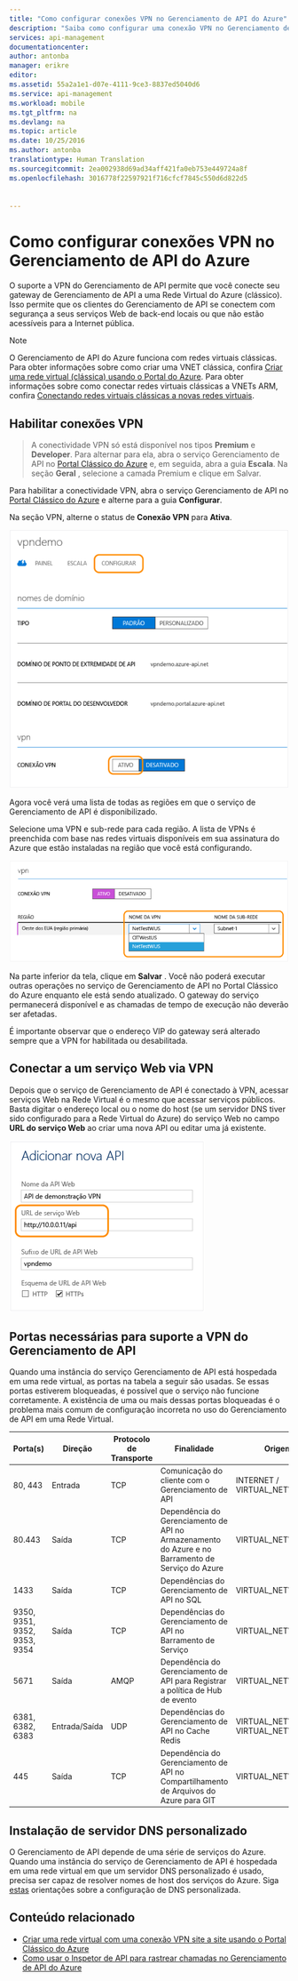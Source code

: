 ```yaml
---
title: "Como configurar conexões VPN no Gerenciamento de API do Azure"
description: "Saiba como configurar uma conexão VPN no Gerenciamento de API do Azure e acessar serviços Web por meio dela."
services: api-management
documentationcenter: 
author: antonba
manager: erikre
editor: 
ms.assetid: 55a2a1e1-d07e-4111-9ce3-8837ed5040d6
ms.service: api-management
ms.workload: mobile
ms.tgt_pltfrm: na
ms.devlang: na
ms.topic: article
ms.date: 10/25/2016
ms.author: antonba
translationtype: Human Translation
ms.sourcegitcommit: 2ea002938d69ad34aff421fa0eb753e449724a8f
ms.openlocfilehash: 3016778f22597921f716cfcf7845c550d6d822d5


---
```

# <a name="how-to-setup-vpn-connections-in-azure-api-management"></a>Como configurar conexões VPN no Gerenciamento de API do Azure
O suporte a VPN do Gerenciamento de API permite que você conecte seu gateway de Gerenciamento de API a uma Rede Virtual do Azure (clássico). Isso permite que os clientes do Gerenciamento de API se conectem com segurança a seus serviços Web de back-end locais ou que não estão acessíveis para a Internet pública.

> [!NOTE]
> O Gerenciamento de API do Azure funciona com redes virtuais clássicas. Para obter informações sobre como criar uma VNET clássica, confira [Criar uma rede virtual (clássica) usando o Portal do Azure](../virtual-network/virtual-networks-create-vnet-classic-pportal.md). Para obter informações sobre como conectar redes virtuais clássicas a VNETs ARM, confira [Conectando redes virtuais clássicas a novas redes virtuais](../vpn-gateway/vpn-gateway-connect-different-deployment-models-portal.md).
> 
> 

## <a name="enable-vpn"> </a>Habilitar conexões VPN
> A conectividade VPN só está disponível nos tipos **Premium** e **Developer**. Para alternar para ela, abra o serviço Gerenciamento de API no [Portal Clássico do Azure][Portal Clássico do Azure] e, em seguida, abra a guia **Escala**. Na seção **Geral** , selecione a camada Premium e clique em Salvar.
> 
> 

Para habilitar a conectividade VPN, abra o serviço Gerenciamento de API no [Portal Clássico do Azure][Portal Clássico do Azure] e alterne para a guia **Configurar**. 

Na seção VPN, alterne o status de **Conexão VPN** para **Ativa**.

![Configurar a guia da instância de Gerenciamento de API][api-management-setup-vpn-configure]

Agora você verá uma lista de todas as regiões em que o serviço de Gerenciamento de API é disponibilizado.

Selecione uma VPN e sub-rede para cada região. A lista de VPNs é preenchida com base nas redes virtuais disponíveis em sua assinatura do Azure que estão instaladas na região que você está configurando.

![Selecionar VPN][api-management-setup-vpn-select]

Na parte inferior da tela, clique em **Salvar** . Você não poderá executar outras operações no serviço de Gerenciamento de API no Portal Clássico do Azure enquanto ele está sendo atualizado. O gateway do serviço permanecerá disponível e as chamadas de tempo de execução não deverão ser afetadas.

É importante observar que o endereço VIP do gateway será alterado sempre que a VPN for habilitada ou desabilitada.

## <a name="connect-vpn"> </a>Conectar a um serviço Web via VPN
Depois que o serviço de Gerenciamento de API é conectado à VPN, acessar serviços Web na Rede Virtual é o mesmo que acessar serviços públicos. Basta digitar o endereço local ou o nome do host (se um servidor DNS tiver sido configurado para a Rede Virtual do Azure) do serviço Web no campo **URL do serviço Web** ao criar uma nova API ou editar uma já existente.

![Adicionar a API da VPN][api-management-setup-vpn-add-api]

## <a name="required-ports-for-api-management-vpn-support"></a>Portas necessárias para suporte a VPN do Gerenciamento de API
Quando uma instância do serviço Gerenciamento de API está hospedada em uma rede virtual, as portas na tabela a seguir são usadas. Se essas portas estiverem bloqueadas, é possível que o serviço não funcione corretamente. A existência de uma ou mais dessas portas bloqueadas é o problema mais comum de configuração incorreta no uso do Gerenciamento de API em uma Rede Virtual.

| Porta(s) | Direção | Protocolo de Transporte | Finalidade | Origem/Destino |
| --- | --- | --- | --- | --- |
| 80, 443 |Entrada |TCP |Comunicação do cliente com o Gerenciamento de API |INTERNET / VIRTUAL_NETWORK |
| 80.443 |Saída |TCP |Dependência do Gerenciamento de API no Armazenamento do Azure e no Barramento de Serviço do Azure |VIRTUAL_NETWORK/INTERNET |
| 1433 |Saída |TCP |Dependências do Gerenciamento de API no SQL |VIRTUAL_NETWORK/INTERNET |
| 9350, 9351, 9352, 9353, 9354 |Saída |TCP |Dependências do Gerenciamento de API no Barramento de Serviço |VIRTUAL_NETWORK/INTERNET |
| 5671 |Saída |AMQP |Dependência do Gerenciamento de API para Registrar a política de Hub de evento |VIRTUAL_NETWORK/INTERNET |
| 6381, 6382, 6383 |Entrada/Saída |UDP |Dependências do Gerenciamento de API no Cache Redis |VIRTUAL_NETWORK / VIRTUAL_NETWORK |
| 445 |Saída |TCP |Dependência do Gerenciamento de API no Compartilhamento de Arquivos do Azure para GIT |VIRTUAL_NETWORK/INTERNET |

## <a name="custom-dns"> </a>Instalação de servidor DNS personalizado
O Gerenciamento de API depende de uma série de serviços do Azure. Quando uma instância do serviço de Gerenciamento de API é hospedada em uma rede virtual em que um servidor DNS personalizado é usado, precisa ser capaz de resolver nomes de host dos serviços do Azure. Siga [estas](../virtual-network/virtual-networks-name-resolution-for-vms-and-role-instances.md#name-resolution-using-your-own-dns-server) orientações sobre a configuração de DNS personalizada.  

## <a name="related-content"> </a>Conteúdo relacionado
* [Criar uma rede virtual com uma conexão VPN site a site usando o Portal Clássico do Azure][Criar uma rede virtual com uma conexão VPN site a site usando o Portal Clássico do Azure]
* [Como usar o Inspetor de API para rastrear chamadas no Gerenciamento de API do Azure][Como usar o Inspetor de API para rastrear chamadas no Gerenciamento de API do Azure]

[api-management-setup-vpn-configure]: ./media/api-management-howto-setup-vpn/api-management-setup-vpn-configure.png
[api-management-setup-vpn-select]: ./media/api-management-howto-setup-vpn/api-management-setup-vpn-select.png
[api-management-setup-vpn-add-api]: ./media/api-management-howto-setup-vpn/api-management-setup-vpn-add-api.png

[Habilitar conexões VPN]: #enable-vpn
[Conectar a um serviço Web via VPN]: #connect-vpn
[Conteúdo relacionado]: #related-content

[Portal Clássico do Azure]: https://manage.windowsazure.com/

[Criar uma rede virtual com uma conexão VPN site a site usando o Portal Clássico do Azure]: ../vpn-gateway/vpn-gateway-site-to-site-create.md
[Como usar o Inspetor de API para rastrear chamadas no Gerenciamento de API do Azure]: api-management-howto-api-inspector.md



<!--HONumber=Nov16_HO3-->


